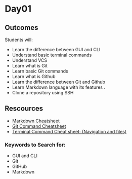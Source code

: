 # Day01

## Outcomes
Students will:
* Learn the difference between GUI and CLI
* Understand basic terminal commands 
* Understand VCS
* Learn what is Git 
* Learn basic Git commands 
* Learn what is Github
* Learn the difference between Git and Github 
* Learn Markdown language with its features .
* Clone a repository using SSH


## Rescources
* [Markdown Cheatsheet](https://www.markdownguide.org/basic-syntax/)
* [Git Command Cheatsheet](https://www.plesk.com/blog/various/git-commands-cheat-sheet/)
* [Terminal Command Cheat sheet: (Navigation and files)](https://www.codecademy.com/learn/learn-the-command-line/modules/learn-the-command-line-navigation/cheatsheet)

### Keywords to Search for: 
* GUI and CLI
* Git
* GitHub
* Markdown